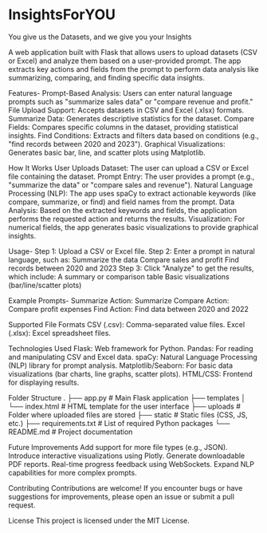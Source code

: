 # InsightsForYOU
You give us the Datasets, and we give you your Insights

A web application built with Flask that allows users to upload datasets (CSV or Excel) and analyze them based on a user-provided prompt. The app extracts key actions and fields from the prompt to perform data analysis like summarizing, comparing, and finding specific data insights.

Features-
Prompt-Based Analysis: Users can enter natural language prompts such as "summarize sales data" or "compare revenue and profit."
File Upload Support: Accepts datasets in CSV and Excel (.xlsx) formats.
Summarize Data: Generates descriptive statistics for the dataset.
Compare Fields: Compares specific columns in the dataset, providing statistical insights.
Find Conditions: Extracts and filters data based on conditions (e.g., "find records between 2020 and 2023").
Graphical Visualizations: Generates basic bar, line, and scatter plots using Matplotlib.

How It Works
User Uploads Dataset: The user can upload a CSV or Excel file containing the dataset.
Prompt Entry: The user provides a prompt (e.g., "summarize the data" or "compare sales and revenue").
Natural Language Processing (NLP): The app uses spaCy to extract actionable keywords (like compare, summarize, or find) and field names from the prompt.
Data Analysis: Based on the extracted keywords and fields, the application performs the requested action and returns the results.
Visualization: For numerical fields, the app generates basic visualizations to provide graphical insights.

Usage-
Step 1: Upload a CSV or Excel file.
Step 2: Enter a prompt in natural language, such as:
Summarize the data
Compare sales and profit
Find records between 2020 and 2023
Step 3: Click "Analyze" to get the results, which include:
A summary or comparison table
Basic visualizations (bar/line/scatter plots)

Example Prompts-
Summarize Action: Summarize
Compare Action: Compare profit expenses
Find Action: Find data between 2020 and 2022

Supported File Formats
CSV (.csv): Comma-separated value files.
Excel (.xlsx): Excel spreadsheet files.

Technologies Used
Flask: Web framework for Python.
Pandas: For reading and manipulating CSV and Excel data.
spaCy: Natural Language Processing (NLP) library for prompt analysis.
Matplotlib/Seaborn: For basic data visualizations (bar charts, line graphs, scatter plots).
HTML/CSS: Frontend for displaying results.

Folder Structure
.
├── app.py                    # Main Flask application
├── templates
│   └── index.html             # HTML template for the user interface
├── uploads                    # Folder where uploaded files are stored
├── static                     # Static files (CSS, JS, etc.)
├── requirements.txt           # List of required Python packages
└── README.md                  # Project documentation

Future Improvements
Add support for more file types (e.g., JSON).
Introduce interactive visualizations using Plotly.
Generate downloadable PDF reports.
Real-time progress feedback using WebSockets.
Expand NLP capabilities for more complex prompts.

Contributing
Contributions are welcome! If you encounter bugs or have suggestions for improvements, please open an issue or submit a pull request.

License
This project is licensed under the MIT License.
